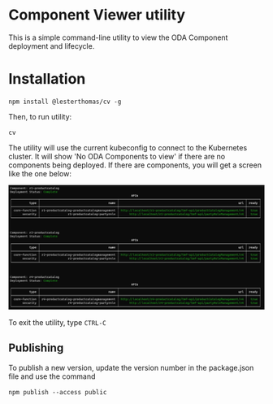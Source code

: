 # Component Viewer utility

This is a simple command-line utility to view the ODA Component deployment and lifecycle.

# Installation

```
npm install @lesterthomas/cv -g
```


Then, to run utility:

```
cv
```


The utility will use the current kubeconfig to connect to the Kubernetes cluster. It will show 'No ODA Components to view' if there are no components being deployed. If there are components, you will get a screen like the one below:

![Screenshot](Screenshot.jpg)

To exit the utility, type `CTRL-C`



## Publishing

To publish a new version, update the version number in the package.json file and use the command

```
npm publish --access public
```